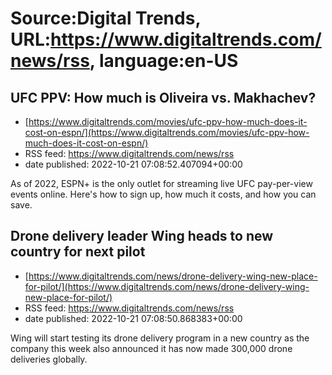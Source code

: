 # Source:Digital Trends, URL:https://www.digitaltrends.com/news/rss, language:en-US

## UFC PPV: How much is Oliveira vs. Makhachev?
 - [https://www.digitaltrends.com/movies/ufc-ppv-how-much-does-it-cost-on-espn/](https://www.digitaltrends.com/movies/ufc-ppv-how-much-does-it-cost-on-espn/)
 - RSS feed: https://www.digitaltrends.com/news/rss
 - date published: 2022-10-21 07:08:52.407094+00:00

As of 2022, ESPN+ is the only outlet for streaming live UFC pay-per-view events online. Here's how to sign up, how much it costs, and how you can save.

## Drone delivery leader Wing heads to new country for next pilot
 - [https://www.digitaltrends.com/news/drone-delivery-wing-new-place-for-pilot/](https://www.digitaltrends.com/news/drone-delivery-wing-new-place-for-pilot/)
 - RSS feed: https://www.digitaltrends.com/news/rss
 - date published: 2022-10-21 07:08:50.868383+00:00

Wing will start testing its drone delivery program in a new country as the company this week also announced it has now made 300,000 drone deliveries globally.

